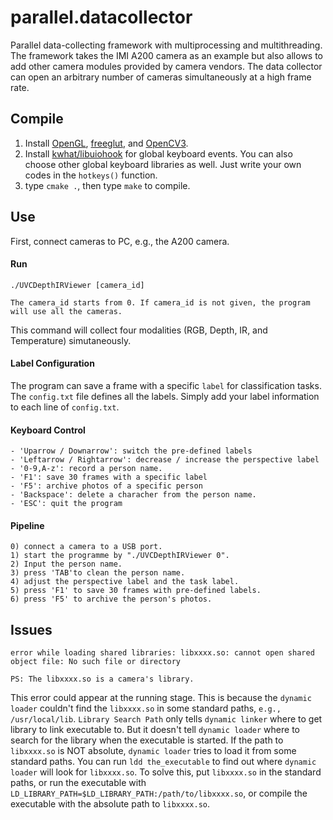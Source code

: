 # parallel.datacollector
Parallel data-collecting framework with multiprocessing and multithreading. The framework takes the IMI A200 camera as an example but also allows to add other camera modules provided by camera vendors. The data collector can open an arbitrary number of cameras simultaneously at a high frame rate. 

## Compile
1. Install [OpenGL](https://www.opengl.org/), [freeglut](http://freeglut.sourceforge.net/), and [OpenCV3](https://opencv.org/).
2. Install [kwhat/libuiohook](https://github.com/kwhat/libuiohook) for global keyboard events. You can also choose other global keyboard libraries as well. Just write your own codes in the `hotkeys()` function.
3. type `cmake .`, then type `make` to compile.

## Use

First, connect cameras to PC, e.g., the A200 camera.

#### Run
```
./UVCDepthIRViewer [camera_id] 

The camera_id starts from 0. If camera_id is not given, the program will use all the cameras.
```

This command will collect four modalities (RGB, Depth, IR, and Temperature) simutaneously.

#### Label Configuration
The program can save a frame with a specific `label` for classification tasks. The `config.txt` file defines all the labels. Simply add your label information to each line of `config.txt`. 

#### Keyboard Control
```
- 'Uparrow / Downarrow': switch the pre-defined labels
- 'Leftarrow / Rightarrow': decrease / increase the perspective label
- '0-9,A-z': record a person name.
- 'F1': save 30 frames with a specific label
- 'F5': archive photos of a specific person
- 'Backspace': delete a characher from the person name.
- 'ESC': quit the program
```

#### Pipeline

```
0) connect a camera to a USB port.
1) start the programme by "./UVCDepthIRViewer 0".
2) Input the person name.
3) press 'TAB'to clean the person name.
4) adjust the perspective label and the task label.
5) press 'F1' to save 30 frames with pre-defined labels.
6) press 'F5' to archive the person's photos.
```


## Issues
```
error while loading shared libraries: libxxxx.so: cannot open shared object file: No such file or directory

PS: The libxxxx.so is a camera's library.
```
This error could appear at the running stage. This is because the `dynamic loader` couldn't find the `libxxxx.so` in some standard paths, `e.g., /usr/local/lib`. `Library Search Path` only tells `dynamic linker` where to get library to link executable to. But it doesn't tell `dynamic loader` where to search for the library when the executable is started. If the path to `libxxxx.so` is NOT absolute, `dynamic loader` tries to load it from some standard paths. You can run `ldd the_executable` to find out where `dynamic loader` will look for `libxxxx.so`. To solve this, put `libxxxx.so` in the standard paths, or run the executable with `LD_LIBRARY_PATH=$LD_LIBRARY_PATH:/path/to/libxxxx.so`, or compile the executable with the absolute path to `libxxxx.so`. 

